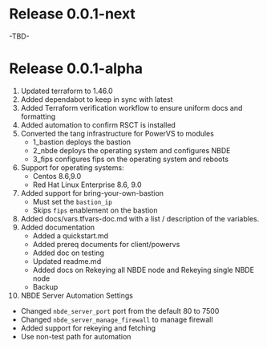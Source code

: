 # Release 0.0.1-next
-TBD-

# Release 0.0.1-alpha
1. Updated terraform to 1.46.0
2. Added dependabot to keep in sync with latest
3. Added Terraform verification workflow to ensure uniform docs and formatting
4. Added automation to confirm RSCT is installed
5. Converted the tang infrastructure for PowerVS to modules
    - 1_bastion deploys the bastion
    - 2_nbde deploys the operating system and configures NBDE
    - 3_fips configures fips on the operating system and reboots
6. Support for operating systems:
    - Centos 8.6,9.0
    - Red Hat Linux Enterprise 8.6, 9.0
7. Added support for bring-your-own-bastion
    - Must set the `bastion_ip`
    - Skips `fips` enablement on the bastion
8. Added docs/vars.tfvars-doc.md with a list / description of the variables.
9. Added documentation
    - Added a quickstart.md
    - Added prereq documents for client/powervs
    - Added doc on testing
    - Updated readme.md
    - Added docs on Rekeying all NBDE node and Rekeying single NBDE node
    - Backup
10. NBDE Server Automation Settings
   - Changed `nbde_server_port` port from the default 80 to 7500 
   - Changed `nbde_server_manage_firewall` to manage firewall 
   - Added support for rekeying and fetching
   - Use non-test path for automation

